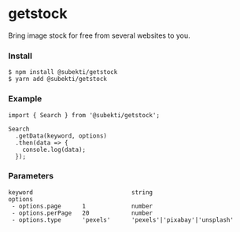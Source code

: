 # getstock

Bring image stock for free from several websites to you.

### Install
```
$ npm install @subekti/getstock
$ yarn add @subekti/getstock
```

### Example

```
import { Search } from '@subekti/getstock';

Search
  .getData(keyword, options)
  .then(data => {
    console.log(data);
  });

```

### Parameters

```
keyword                            string
options
 - options.page      1             number
 - options.perPage   20            number
 - options.type      'pexels'      'pexels'|'pixabay'|'unsplash'

```
